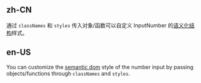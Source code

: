 ## zh-CN

通过 `classNames` 和 `styles` 传入对象/函数可以自定义 InputNumber 的[语义化结构](#semantic-dom)样式。

## en-US

You can customize the [semantic dom](#semantic-dom) style of the number input by passing objects/functions through `classNames` and `styles`.
